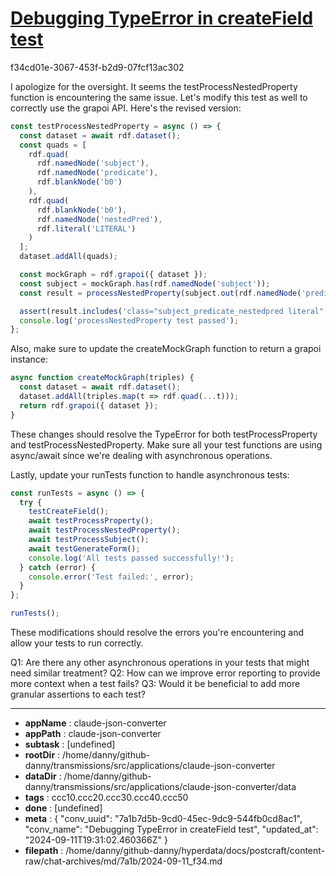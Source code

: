 # [Debugging TypeError in createField test](https://claude.ai/chat/7a1b7d5b-9cd0-45ec-9dc9-544fb0cd8ac1)

f34cd01e-3067-453f-b2d9-07fcf13ac302

 I apologize for the oversight. It seems the testProcessNestedProperty function is encountering the same issue. Let's modify this test as well to correctly use the grapoi API. Here's the revised version:

```javascript
const testProcessNestedProperty = async () => {
  const dataset = await rdf.dataset();
  const quads = [
    rdf.quad(
      rdf.namedNode('subject'),
      rdf.namedNode('predicate'),
      rdf.blankNode('b0')
    ),
    rdf.quad(
      rdf.blankNode('b0'),
      rdf.namedNode('nestedPred'),
      rdf.literal('LITERAL')
    )
  ];
  dataset.addAll(quads);

  const mockGraph = rdf.grapoi({ dataset });
  const subject = mockGraph.has(rdf.namedNode('subject'));
  const result = processNestedProperty(subject.out(rdf.namedNode('predicate')), ['subject', 'predicate']);

  assert(result.includes('class="subject_predicate_nestedpred literal"'), 'Nested property should be processed correctly');
  console.log('processNestedProperty test passed');
};
```

Also, make sure to update the createMockGraph function to return a grapoi instance:

```javascript
async function createMockGraph(triples) {
  const dataset = await rdf.dataset();
  dataset.addAll(triples.map(t => rdf.quad(...t)));
  return rdf.grapoi({ dataset });
}
```

These changes should resolve the TypeError for both testProcessProperty and testProcessNestedProperty. Make sure all your test functions are using async/await since we're dealing with asynchronous operations.

Lastly, update your runTests function to handle asynchronous tests:

```javascript
const runTests = async () => {
  try {
    testCreateField();
    await testProcessProperty();
    await testProcessNestedProperty();
    await testProcessSubject();
    await testGenerateForm();
    console.log('All tests passed successfully!');
  } catch (error) {
    console.error('Test failed:', error);
  }
};

runTests();
```

These modifications should resolve the errors you're encountering and allow your tests to run correctly.

Q1: Are there any other asynchronous operations in your tests that might need similar treatment?
Q2: How can we improve error reporting to provide more context when a test fails?
Q3: Would it be beneficial to add more granular assertions to each test?

---

* **appName** : claude-json-converter
* **appPath** : claude-json-converter
* **subtask** : [undefined]
* **rootDir** : /home/danny/github-danny/transmissions/src/applications/claude-json-converter
* **dataDir** : /home/danny/github-danny/transmissions/src/applications/claude-json-converter/data
* **tags** : ccc10.ccc20.ccc30.ccc40.ccc50
* **done** : [undefined]
* **meta** : {
  "conv_uuid": "7a1b7d5b-9cd0-45ec-9dc9-544fb0cd8ac1",
  "conv_name": "Debugging TypeError in createField test",
  "updated_at": "2024-09-11T19:31:02.460366Z"
}
* **filepath** : /home/danny/github-danny/hyperdata/docs/postcraft/content-raw/chat-archives/md/7a1b/2024-09-11_f34.md